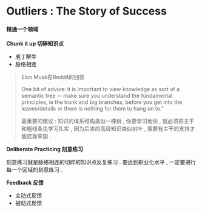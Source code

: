 # Outliers : The Story of Success

#### 精通一个领域

**Chunk it up 切碎知识点**

* 庖丁解牛
* 脉络相连

> Elon Musk在Reddit的回答
>
> One bit of advice: it is important to view knowledge as sort of a semantic tree -- make sure you understand the fundamental principles, ie the trunk and big branches, before you get into the leaves/details or there is nothing for them to hang on to."
>
> 最重要的建议 : 知识的体系结构类似一棵树 , 你要学习地快 , 就必须把主干和粗线条先学习扎实 , 因为后来的高级知识类似树叶 , 需要有主干的支持才能挂靠牢固 .

**Deliberate Practicing 刻意练习**

刻意练习就是脉络相连的切碎的知识点反复练习 . 要达到职业化水平 , 一定要进行每一个区域的刻意练习 . 

**Feedback 反馈**

* 主动式反馈
* 被动式反馈




